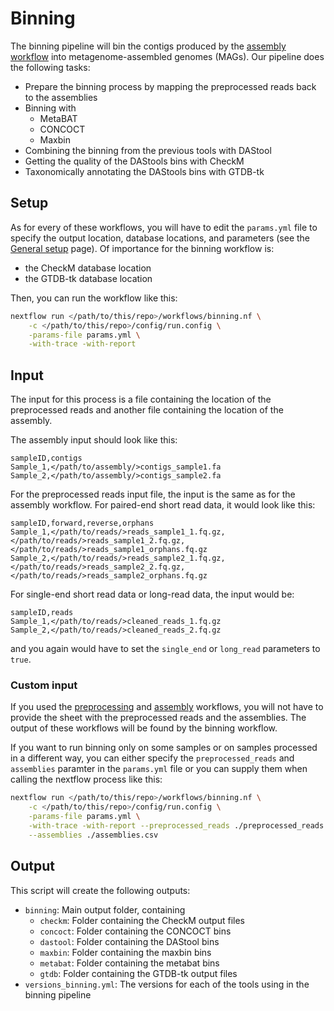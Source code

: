 # Binning

The binning pipeline will bin the contigs produced by the 
[assembly workflow](./assembly.md) into metagenome-assembled genomes (MAGs).
Our pipeline does the following tasks:

- Prepare the binning process by mapping the preprocessed reads back to the 
assemblies
- Binning with
	- MetaBAT
	- CONCOCT
	- Maxbin
- Combining the binning from the previous tools with DAStool
- Getting the quality of the DAStools bins with CheckM
- Taxonomically annotating the DAStools bins with GTDB-tk


## Setup

As for every of these workflows, you will have to edit the `params.yml` file
to specify the output location, database locations, and parameters (see the
[General setup](./setup.md) page). Of importance for the 
binning workflow is:
- the CheckM database location
- the GTDB-tk database location

Then, you can run the workflow like this:
```bash
nextflow run </path/to/this/repo>/workflows/binning.nf \
	-c </path/to/this/repo>/config/run.config \
	-params-file params.yml \
	-with-trace -with-report
```

## Input

The input for this process is a file containing the location of the 
preprocessed reads and another file containing the location of the assembly. 

The assembly input should look like this:

```
sampleID,contigs
Sample_1,</path/to/assembly/>contigs_sample1.fa
Sample_2,</path/to/assembly/>contigs_sample2.fa
```

For the preprocessed reads input file, the input is the same as for 
the assembly workflow.
For paired-end short read data, it would look like this:

```
sampleID,forward,reverse,orphans
Sample_1,</path/to/reads/>reads_sample1_1.fq.gz,</path/to/reads/>reads_sample1_2.fq.gz,</path/to/reads/>reads_sample1_orphans.fq.gz
Sample_2,</path/to/reads/>reads_sample2_1.fq.gz,</path/to/reads/>reads_sample2_2.fq.gz,</path/to/reads/>reads_sample2_orphans.fq.gz
```

For single-end short read data or long-read data, the input would be:
```
sampleID,reads
Sample_1,</path/to/reads/>cleaned_reads_1.fq.gz
Sample_2,</path/to/reads/>cleaned_reads_2.fq.gz
```
and you again would have to set the `single_end` or `long_read`
parameters to `true`.


### Custom input

If you used the [preprocessing]('./preprocessing.md') and 
[assembly]('./assembly.md') workflows, you will not 
have to provide the sheet with the preprocessed reads and the assemblies. 
The output of these workflows will be found by the binning workflow.

If you want to run binning only on some samples or on samples 
processed in a different way, you can either specify the `preprocessed_reads` 
and `assemblies` paramter in the `params.yml` file or you can 
supply them when calling the nextflow process like this:  
```bash
nextflow run </path/to/this/repo>/workflows/binning.nf \
	-c </path/to/this/repo>/config/run.config \
	-params-file params.yml \
	-with-trace -with-report --preprocessed_reads ./preprocessed_reads.csv \
	--assemblies ./assemblies.csv
```

## Output

This script will create the following outputs:

- `binning`: Main output folder, containing
	- `checkm`: Folder containing the CheckM output files
	- `concoct`: Folder containing the CONCOCT bins
	- `dastool`: Folder containing the DAStool bins
	- `maxbin`: Folder containing the maxbin bins
	- `metabat`: Folder containing the metabat bins
	- `gtdb`: Folder containing the GTDB-tk output files
- `versions_binning.yml`: The versions for each of the tools using in the
binning pipeline
